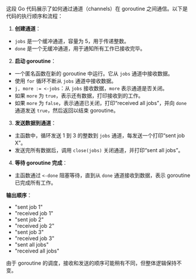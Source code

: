 这段 Go 代码展示了如何通过通道（channels）在 goroutine 之间通信。以下是代码的执行顺序和流程：

1. **创建通道**：
- `jobs` 是一个缓冲通道，容量为 5，用于传递整数。
- `done` 是一个无缓冲通道，用于通知所有工作已接收完毕。

2. **启动 goroutine**：
- 一个匿名函数在新的 goroutine 中运行。它从 `jobs` 通道中接收数据。
- 使用 `for` 循环不断从 `jobs` 通道中接收数据。
- `j, more := <-jobs`：从 `jobs` 接收数据，`more` 表示通道是否关闭。
- 如果 `more` 为 `true`，表示还有数据，打印接收到的工作。
- 如果 `more` 为 `false`，表示通道已关闭，打印“received all jobs”，并向 `done` 通道发送 `true`，然后返回以结束 goroutine。

3. **发送数据到通道**：
- 主函数中，循环发送 1 到 3 的整数到 `jobs` 通道，每发送一个打印“sent job X”。
- 发送完所有数据后，调用 `close(jobs)` 关闭通道，并打印“sent all jobs”。

4. **等待 goroutine 完成**：
- 主函数通过 `<-done` 阻塞等待，直到从 `done` 通道接收到数据，表示 goroutine 已完成所有工作。

**输出顺序**：

- "sent job 1"
- "received job 1"
- "sent job 2"
- "received job 2"
- "sent job 3"
- "received job 3"
- "sent all jobs"
- "received all jobs"

由于 goroutine 的调度，接收和发送的顺序可能稍有不同，但整体逻辑保持不变。
